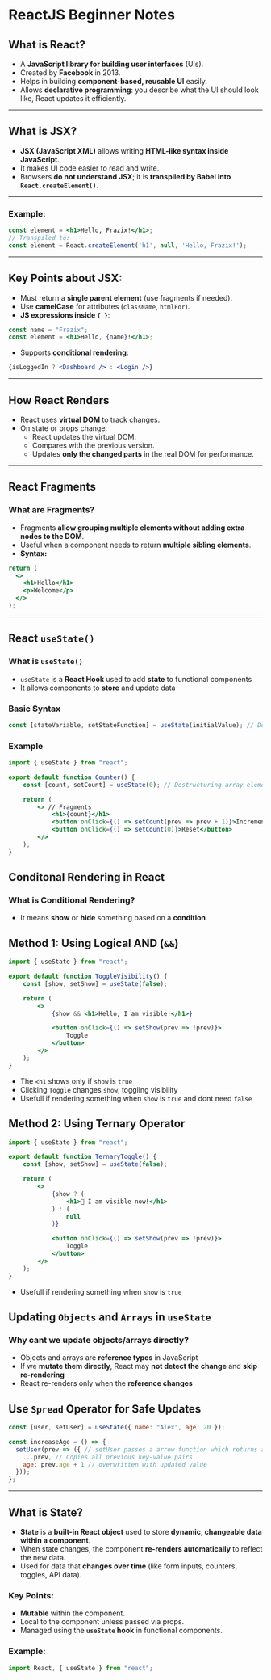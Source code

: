 # ReactJS Beginner Notes

## What is React?
- A **JavaScript library for building user interfaces** (UIs).
- Created by **Facebook** in 2013.
- Helps in building **component-based, reusable UI** easily.
- Allows **declarative programming**: you describe what the UI should look like, React updates it efficiently.

---

## What is JSX?
- **JSX (JavaScript XML)** allows writing **HTML-like syntax inside JavaScript**.
- It makes UI code easier to read and write.
- Browsers **do not understand JSX**; it is **transpiled by Babel into `React.createElement()`**.

---

### Example:
```jsx
const element = <h1>Hello, Frazix!</h1>;
// Transpiled to:
const element = React.createElement('h1', null, 'Hello, Frazix!');
```

---

## Key Points about JSX:
- Must return a **single parent element** (use fragments if needed).  
- Use **camelCase** for attributes (`className`, `htmlFor`).  
- **JS expressions inside `{ }`**:
```jsx
const name = "Frazix";
const element = <h1>Hello, {name}!</h1>;
```
- Supports **conditional rendering**:
```jsx
{isLoggedIn ? <Dashboard /> : <Login />}
```

---

## How React Renders
- React uses **virtual DOM** to track changes.
- On state or props change:
  - React updates the virtual DOM.
  - Compares with the previous version.
  - Updates **only the changed parts** in the real DOM for performance.

---

## React Fragments

### What are Fragments?
- Fragments **allow grouping multiple elements without adding extra nodes to the DOM**.
- Useful when a component needs to return **multiple sibling elements**.
- **Syntax:**
```jsx
return (
  <>
    <h1>Hello</h1>
    <p>Welcome</p>
  </>
);
```

---

## React `useState()`
### What is `useState()`
- `useState` is a **React Hook** used to add **state** to functional components
- It allows components to **store** and update data

### Basic Syntax
```jsx
const [stateVariable, setStateFunction] = useState(initialValue); // Destructuring useState array values
```

### Example
```jsx
import { useState } from "react"; 

export default function Counter() {
    const [count, setCount] = useState(0); // Destructuring array elements

    return (
        <> // Fragments
            <h1>{count}</h1>
            <button onClick={() => setCount(prev => prev + 1)}>Increment</button> // Functional updater
            <button onClick={() => setCount(0)}>Reset</button>
        </>
    );
}
```

## Conditonal Rendering in React
### What is Conditional Rendering?
- It means **show** or **hide** something based on a **condition**

## Method 1: Using Logical AND (`&&`)
```jsx
import { useState } from "react";

export default function ToggleVisibility() {
    const [show, setShow] = useState(false);

    return (
        <>
            {show && <h1>Hello, I am visible!</h1>}

            <button onClick={() => setShow(prev => !prev)}>
                Toggle
            </button>
        </>
    );
}
```
- The `<h1` shows only if `show` is `true`
- Clicking `Toggle` changes `show`, toggling visibility
- Usefull if rendering something when `show` is `true` and dont need `false`

## Method 2: Using Ternary Operator
```jsx
import { useState } from "react";

export default function TernaryToggle() {
    const [show, setShow] = useState(false);

    return (
        <>
            {show ? (
                <h1>👋 I am visible now!</h1>
            ) : (
                null
            )}

            <button onClick={() => setShow(prev => !prev)}>
                Toggle
            </button>
        </>
    );
}
```
- Usefull if rendering something when `show` is `true`

## Updating `Objects` and `Arrays` in `useState`
### Why cant we update objects/arrays directly?
- Objects and arrays are **reference types** in JavaScript
- If we **mutate them directly**, React may **not detect the change** and **skip re-rendering**
- React re-renders only when the **reference changes**

## Use `Spread` Operator for Safe Updates
```jsx
const [user, setUser] = useState({ name: "Alex", age: 20 });

const increaseAge = () => {
  setUser(prev => ({ // setUser passes a arrow function which returns an **Object**
    ...prev, // Copies all previous key-value pairs
    age: prev.age + 1 // overwritten with updated value
  }));
};
```

---


## What is State?

- **State** is a **built-in React object** used to store **dynamic, changeable data within a component**.
- When state changes, the component **re-renders automatically** to reflect the new data.
- Used for data that **changes over time** (like form inputs, counters, toggles, API data).

### Key Points:
- **Mutable** within the component.
- Local to the component unless passed via props.
- Managed using the **`useState` hook** in functional components.

### Example:
```jsx
import React, { useState } from "react";
```
